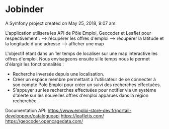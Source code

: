 Jobinder
========

A Symfony project created on May 25, 2018, 9:07 am.

L'application utilisera les API de Pôle Emploi, Geocoder et Leaflet pour respectivement :
	--> récupérer les offres d'emploi
	--> récupérer la latitude et la longitude d'une adresse
	--> afficher une map

L'objectif étant dans un 1er temps de localiser sur une map interactive les offres d'emploi.
Nous envisageons ensuite si le temps nous le permet d'élargir les fonctionnalités :
- Recherche inversée depuis une localisation.
- Créer un espace membre permettant à l'utilisateur de se connecter à son compte Pole Emploi pour
créer un suivi des recherches effectuées.
- S'appuyer sur les recherches effectuées pour notifier via un système d'alerte sur les nouvelles offres
d'emploi apparues dans la région recherchée.



Documentation API:
https://www.emploi-store-dev.fr/portail-developpeur/catalogueapi
https://leafletjs.com/
https://geocoder.opencagedata.com/
